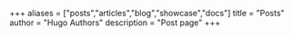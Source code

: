 +++
aliases = ["posts","articles","blog","showcase","docs"]
title = "Posts"
author = "Hugo Authors"
description = "Post page"
+++